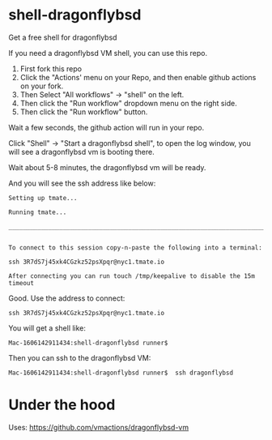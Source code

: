 # shell-dragonflybsd
Get a free shell for dragonflybsd

If you need a dragonflybsd VM shell, you can use this repo.


1. First fork this repo
2. Click the "Actions' menu on your Repo, and then enable github actions on your fork.
3. Then Select "All workflows" -> "shell" on the left.
4. Then click the "Run workflow" dropdown menu on the right side.
5. Then click the "Run workflow" button.


Wait a few seconds, the github action will run in your repo.

Click "Shell" -> "Start a dragonflybsd shell",  to open the log window, you will see a dragonflybsd vm is booting there.

Wait about 5-8 minutes, the dragonflybsd vm will be ready.

And you will see the ssh address like below:

```
Setting up tmate...

Running tmate...

________________________________________________________________________________


To connect to this session copy-n-paste the following into a terminal:

ssh 3R7dS7j45xk4CGzkz52psXpqr@nyc1.tmate.io

After connecting you can run touch /tmp/keepalive to disable the 15m timeout
```

Good.  Use the address to connect:


```
ssh 3R7dS7j45xk4CGzkz52psXpqr@nyc1.tmate.io
```


You will get a shell like:


```
Mac-1606142911434:shell-dragonflybsd runner$
```

Then you can ssh to the dragonflybsd VM:

```
Mac-1606142911434:shell-dragonflybsd runner$  ssh dragonflybsd

```


# Under the hood

Uses: https://github.com/vmactions/dragonflybsd-vm


